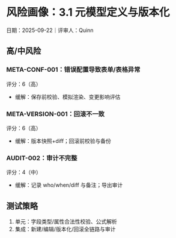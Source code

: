 # 风险画像：3.1 元模型定义与版本化

日期：2025-09-22｜评审人：Quinn

## 高/中风险

### META-CONF-001：错误配置导致表单/表格异常
评分：6（高）
- 缓解：保存前校验、模拟渲染、变更影响评估

### META-VERSION-001：回滚不一致
评分：6（高）
- 缓解：版本快照+diff；回滚前校验与备份

### AUDIT-002：审计不完整
评分：4（中）
- 缓解：记录 who/when/diff 与备注；导出审计

## 测试策略

1. 单元：字段类型/属性合法性校验、公式解析
2. 集成：新建/编辑/版本化/回滚全链路与审计

